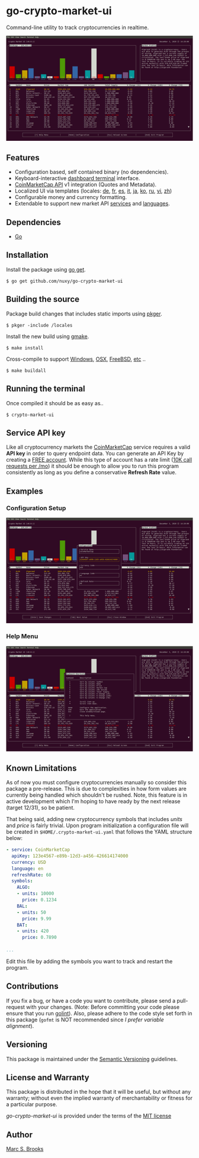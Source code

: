 # go-crypto-market-ui

Command-line utility to track cryptocurrencies in realtime.

![Dashboard](https://raw.githubusercontent.com/nuxy/go-crypto-market-ui/master/preview/dashboard.png)

## Features

- Configuration based, self contained binary (no dependencies).
- Keyboard-interactive [dashboard terminal](#examples) interface.
- [CoinMarketCap API](https://coinmarketcap.com/api/documentation/v1) v1 integration (Quotes and Metadata).
- Localized UI via templates (locales: [de](https://github.com/nuxy/go-crypto-market-ui/tree/master/locales/de.yaml), [fr](https://github.com/nuxy/go-crypto-market-ui/tree/master/locales/fr.yaml), [es](https://github.com/nuxy/go-crypto-market-ui/tree/master/locales/es.yaml), [it](https://github.com/nuxy/go-crypto-market-ui/tree/master/locales/it.yaml), [ja](https://github.com/nuxy/go-crypto-market-ui/tree/master/locales/ja.yaml), [ko](https://github.com/nuxy/go-crypto-market-ui/tree/master/locales/ko.yaml), [ru](https://github.com/nuxy/go-crypto-market-ui/tree/master/locales/ru.yaml), [vi](https://github.com/nuxy/go-crypto-market-ui/tree/master/locales/vi.yaml), [zh](https://github.com/nuxy/go-crypto-market-ui/tree/master/locales/zh.yaml))
- Configurable money and currency formatting.
- Extendable to support new market API [services](https://github.com/nuxy/go-crypto-market-ui/tree/master/lib/services) and [languages](https://github.com/nuxy/go-crypto-market-ui/tree/master/locales).

## Dependencies

- [Go](https://golang.org)

## Installation

Install the package using [go get](https://golang.org/cmd/go/#hdr-Add_dependencies_to_current_module_and_install_them).

    $ go get github.com/nuxy/go-crypto-market-ui

## Building the source

Package build changes that includes static imports using [pkger](https://github.com/markbates/pkger).

    $ pkger -include /locales

Install the new build using [gmake](https://www.gnu.org/software/make).

    $ make install

Cross-compile to support [Windows](https://golang.org/dl/go1.15.6.windows-amd64.msi), [OSX](https://golang.org/dl/go1.15.6.darwin-amd64.pkg), [FreeBSD](https://golang.org/dl/go1.15.6.freebsd-amd64.tar.gz), [etc](https://golang.org/dl) ..

    $ make buildall

## Running the terminal

Once compiled it should be as easy as..

    $ crypto-market-ui

## Service API key

Like all cryptocurrency markets the [CoinMarketCap](https://coinmarketcap.com/api/documentation/v1) service requires a valid **API key** in order to query endpoint data.  You can generate an API Key by creating a [FREE account](https://pro.coinmarketcap.com/signup).  While this type of account has a rate limit ([10K call requests per /mo](https://coinmarketcap.com/api/documentation/v1/#section/Errors-and-Rate-Limits)) it should be enough to allow you to run this program consistently as long as you define a conservative **Refresh Rate** value.

## Examples

### Configuration Setup

![Setup](https://raw.githubusercontent.com/nuxy/go-crypto-market-ui/master/preview/setup.png)

### Help Menu

![Help](https://raw.githubusercontent.com/nuxy/go-crypto-market-ui/master/preview/help.png)

## Known Limitations

As of now you must configure cryptocurrencies manually so consider this package a pre-release.  This is due to complexities in how form values are currently being handled which shouldn't be rushed.  Note, this feature is in active development which I'm hoping to have ready by the next release (target 12/31), so be patient.

That being said, adding new cryptocurrency symbols that includes _units_ and _price_ is fairly trivial.  Upon program initialization a configuration file will be created in `$HOME/.crypto-market-ui.yaml` that follows the YAML structure below:

```yaml
- service: CoinMarketCap
  apiKey: 123e4567-e89b-12d3-a456-426614174000
  currency: USD
  language: en
  refreshRate: 60
  symbols:
    ALGO:
    - units: 10000
      price: 0.1234
    BAL:
    - units: 50
      price: 9.99
    BAT:
    - units: 420
      price: 0.7890

...
```

Edit this file by adding the symbols you want to track and restart the program.

## Contributions

If you fix a bug, or have a code you want to contribute, please send a pull-request with your changes. (Note: Before committing your code please ensure that you run [golint](https://github.com/golang/lint)).  Also, please adhere to the code style set forth in this package (`gofmt` is NOT recommended since _I prefer variable alignment_).

## Versioning

This package is maintained under the [Semantic Versioning](https://semver.org) guidelines.

## License and Warranty

This package is distributed in the hope that it will be useful, but without any warranty; without even the implied warranty of merchantability or fitness for a particular purpose.

_go-crypto-market-ui_ is provided under the terms of the [MIT license](http://www.opensource.org/licenses/mit-license.php)

## Author

[Marc S. Brooks](https://github.com/nuxy)
